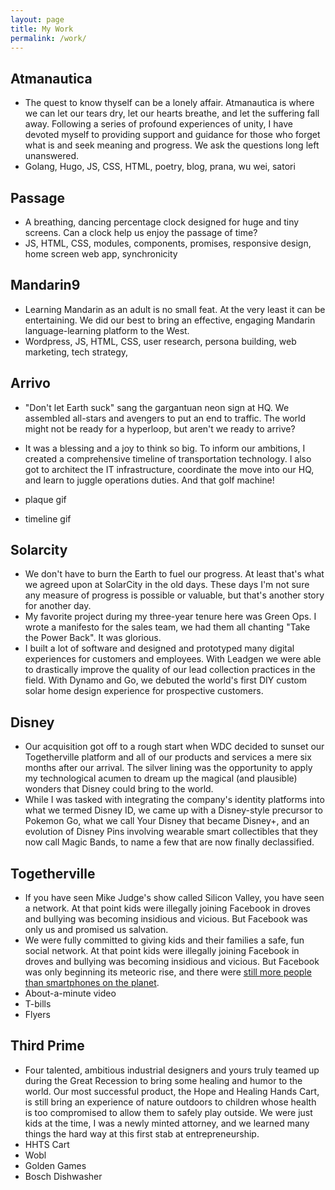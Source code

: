 ```yaml
---
layout: page
title: My Work
permalink: /work/
---
```


## Atmanautica
- The quest to know thyself can be a lonely affair. Atmanautica is where we can let our tears dry, let our hearts breathe, and let the suffering fall away. Following a series of profound experiences of unity, I have devoted myself to providing support and guidance for those who forget what is and seek meaning and progress. We ask the questions long left unanswered.
- Golang, Hugo, JS, CSS, HTML, poetry, blog, prana, wu wei, satori

## Passage
- A breathing, dancing percentage clock designed for huge and tiny screens. Can a clock help us enjoy the passage of time?
- JS, HTML, CSS, modules, components, promises, responsive design, home screen web app, synchronicity

## Mandarin9
- Learning Mandarin as an adult is no small feat. At the very least it can be entertaining. We did our best to bring an effective, engaging Mandarin language-learning platform to the West.
- Wordpress, JS, HTML, CSS, user research, persona building, web marketing, tech strategy,

## Arrivo
- "Don't let Earth suck" sang the gargantuan neon sign at HQ. We assembled all-stars and avengers to put an end to traffic. The world might not be ready for a hyperloop, but aren't we ready to arrive?
- It was a blessing and a joy to think so big. To inform our ambitions, I created a comprehensive timeline of transportation technology. I also got to architect the IT infrastructure, coordinate the move into our HQ, and learn to juggle operations duties. And that golf machine!

- plaque gif
- timeline gif

## Solarcity
- We don't have to burn the Earth to fuel our progress. At least that's what we agreed upon at SolarCity in the old days. These days I'm not sure any measure of progress is possible or valuable, but that's another story for another day.
- My favorite project during my three-year tenure here was Green Ops. I wrote a manifesto for the sales team, we had them all chanting "Take the Power Back". It was glorious.
- I built a lot of software and designed and prototyped many digital experiences for customers and employees. With Leadgen we were able to drastically improve the quality of our lead collection practices in the field. With Dynamo and Go, we debuted the world's first DIY custom solar home design experience for prospective customers.

## Disney
- Our acquisition got off to a rough start when WDC decided to sunset our Togetherville platform and all of our products and services a mere six months after our arrival. The silver lining was the opportunity to apply my technological acumen to dream up the magical (and plausible) wonders that Disney could bring to the world.
- While I was tasked with integrating the company's identity platforms into what we termed Disney ID, we came up with a Disney-style precursor to Pokemon Go, what we call Your Disney that became Disney+, and an evolution of Disney Pins involving wearable smart collectibles that they now call Magic Bands, to name a few that are now finally declassified.

## Togetherville
- If you have seen Mike Judge's show called Silicon Valley, you have seen a network. At that point kids were illegally joining Facebook in droves and bullying was becoming insidious and vicious. But Facebook was only us and promised us salvation.
- We were fully committed to giving kids and their families a safe, fun social network. At that point kids were illegally joining Facebook in droves and bullying was becoming insidious and vicious. But Facebook was only beginning its meteoric rise, and there were [still more people than smartphones on the planet](https://qz.com/1608103/there-are-now-more-cellphones-than-people-in-the-world/).
- About-a-minute video
- T-bills
- Flyers

## Third Prime
- Four talented, ambitious industrial designers and yours truly teamed up during the Great Recession to bring some healing and humor to the world. Our most successful product, the Hope and Healing Hands Cart, is still bring an experience of nature outdoors to children whose health is too compromised to allow them to safely play outside. We were just kids at the time, I was a newly minted attorney, and we learned many things the hard way at this first stab at entrepreneurship.
- HHTS Cart
- Wobl
- Golden Games
- Bosch Dishwasher
